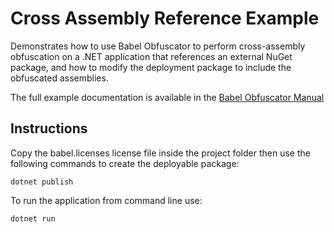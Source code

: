 # Cross Assembly Reference Example
Demonstrates how to use Babel Obfuscator to perform cross-assembly obfuscation on a .NET application that references an external NuGet package, and how to modify the deployment package to include the obfuscated assemblies.

The full example documentation is available in the [Babel Obfuscator Manual](https://docs.babelfor.net/examples/cross-assembly-renaming/publish-.net-app)

## Instructions

Copy the babel.licenses license file inside the project folder then use the following commands to create the deployable package:

`dotnet publish`

To run the application from command line use:

`dotnet run`
